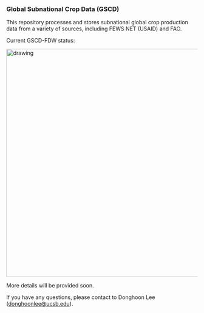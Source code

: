 ### Global Subnational Crop Data (GSCD)

This repository processes and stores subnational global crop production data from a variety of sources, including FEWS NET (USAID) and FAO.</br>

Current GSCD-FDW status:

<img src="https://github.com/chc-ucsb/GlobalCropData/blob/main/figures/map_gscd_fdw_status.png?raw=true" alt="drawing" width="600"/>

More details will be provided soon.

If you have any questions, please contact to Donghoon Lee ([donghoonlee@ucsb.edu](donghoonlee@ucsb.edu)).
